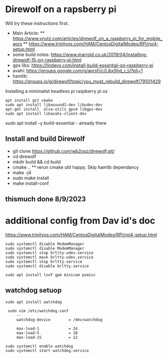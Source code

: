 # Direwolf on a rapsberry pi

 Will try these instructions first. 
 * Main Article:
 ** https://www.vnutz.com/articles/direwolf_on_a_raspberry_pi_for_mobile_aprs
 ** https://www.trinityos.com/HAM/CentosDigitalModes/RPi/rpi4-setup.html
 * some build notes: https://www.marrold.co.uk/2019/04/installing-direwolf-15-on-raspberry-pi.html
 * gps libs: https://lindevs.com/install-build-essential-on-raspberry-pi
 * avahi: https://groups.google.com/g/aprsfi/c/Libx5hd_r_U?pli=1
 * hamlib:  https://groups.io/g/direwolf/topic/you_must_rebuild_direwolf/79501429

 Installing a minimalist headless pi raspberry pi os

    apt install git cmake
    sudo apt install libasound2-dev libudev-dev
    apt-get install  alsa-utils gpsd libgps-dev
    sudo apt install libavahi-client-dev
 
sudo apt install -y build-essential - already there

## Install and build Direwolf
*  git clone https://github.com/wb2osz/direwolf.git/
*  cd direwolf
*  mkdir build && cd build
*  cmake ..
   ** rerun cmake utit happy.  Skip hamlib dependancy    
*  make -j4
*  sudo make install
*  make install-conf

## thismuch done 8/9/2023
# additional config from Dav id's doc

https://www.trinityos.com/HAM/CentosDigitalModes/RPi/rpi4-setup.html

    sudo systemctl disable ModemManager
    sudo systemctl disable ModemManager
    sudo systemctl stop brltty-udev.service
    sudo systemctl mask brltty-udev.service
    sudo systemctl stop brltty.service
    sudo systemctl disable brltty.service

    sudo apt install lsof gpm minicom psmisc


## watchdog setuop
    sudo apt install watchdog

     sudo vim /etc/watchdog.conf
         --
         watchdog-device        = /dev/watchdog

         max-load-1             = 24
         max-load-5             = 18
         max-load-15            = 12

    sudo systemctl enable watchdog
    sudo systemctl start watchdog.service

 
